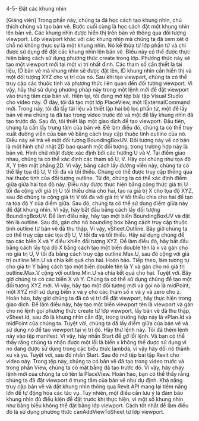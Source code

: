 4-5- Đặt các khung nhìn

[Giảng viên] Trong phần này, chúng ta đã học cách tạo khung nhìn, chú thích chúng và tạo bản vẽ. Bước cuối cùng là học cách đặt một khung nhìn lên bản vẽ. Các khung nhìn được hiển thị trên bản vẽ thông qua đối tượng viewport. Lớp viewport khác với các khung nhìn mà chúng ta đã xem xét ở chỗ nó không thực sự là một khung nhìn. Nó kế thừa từ lớp phần tử và chỉ được sử dụng để đặt các khung nhìn lên bản vẽ. Điều này có thể được thực hiện bằng cách sử dụng phương thức create trong lớp. Phương thức này sẽ tạo một viewport mới tại một vị trí nhất định. Các tham số cần thiết là tài liệu, ID bản vẽ mà khung nhìn sẽ được đặt lên, ID khung nhìn cần hiển thị và một đối tượng XYZ cho vị trí của nó. Sau khi tạo viewport, chúng ta có thể truy cập các thuộc tính và phương thức liên quan đến đối tượng viewport. Vì vậy, hãy thử sử dụng phương pháp này trong một lệnh mới để đặt viewport vào trung tâm của bản vẽ. Hiện tại, tôi đang mở tệp bài tập Visual Studio cho video này. Ở đây, tôi đã tạo một lớp PlaceView, một IExternalCommand mới. Trong này, tôi đã lấy tài liệu và thiết lập hai bộ lọc phần tử, một để lấy bản vẽ mà chúng ta đã tạo trong video trước đó và một để lấy khung nhìn đã tạo trước đó. Sau đó, tôi thiết lập một giao dịch để tạo viewport. Đầu tiên, chúng ta cần lấy trung tâm của bản vẽ. Để làm điều đó, chúng ta có thể truy xuất đường viền của bản vẽ bằng cách truy cập thuộc tính outline của nó. Điều này sẽ trả về một đối tượng BoundingBoxUV. Đối tượng này về cơ bản là một hình chữ nhật 2D bao quanh một đối tượng, trong trường hợp này là bản vẽ. Hình chữ nhật được xác định bởi các hướng U và V. Tại điểm giao nhau, chúng ta có thể xác định các tham số U, V. Hãy coi chúng như tọa độ X, Y trên mặt phẳng 2D. Vì vậy, bằng cách lấy đường viền này, chúng ta có thể lấy tọa độ U, V tối đa và tối thiểu. Chúng có thể được truy cập thông qua hai thuộc tính của đối tượng outline. Từ đó, chúng ta có thể xác định điểm giữa giữa hai tọa độ này. Điều này được thực hiện bằng công thức giá trị U tối đa cộng với giá trị U tối thiểu chia cho hai, tạo ra giá trị X cho tọa độ XYZ, sau đó chúng ta cộng giá trị V tối đa với giá trị V tối thiểu chia cho hai để tạo ra tọa độ Y của điểm giữa. Sau đó, chúng ta có thể sử dụng điểm giữa này để đặt khung nhìn. Vì vậy, hãy bắt đầu bằng cách lấy đối tượng BoundingBoxUV. Để làm điều này, hãy tạo một biến BoundingBoxUV và đặt tên là outline. Sau đó, gán cho nó bounding box bằng cách truy cập thuộc tính outline từ bản vẽ đã thu thập. Vì vậy, vSheet.Outline. Bây giờ chúng ta có thể truy cập các tọa độ U, V tối đa và tối thiểu. Hãy sử dụng chúng để tạo các biến X và Y điều khiển đối tượng XYZ. Để làm điều đó, hãy bắt đầu bằng cách lấy tọa độ X bằng cách tạo một biến double tên là x và gán cho nó giá trị U, V tối đa bằng cách truy cập outline.Max.U, sau đó cộng với giá trị outline.Min.U và chia kết quả cho hai. Hoàn hảo. Tiếp theo, làm tương tự cho giá trị Y bằng cách tạo một biến double tên là Y và gán cho nó giá trị outline.Max.V cộng với outline.Min.U và chia kết quả cho hai. Tuyệt vời. Bây giờ chúng ta có các biến X và Y. Chúng ta có thể sử dụng chúng để tạo một đối tượng XYZ mới. Vì vậy, hãy tạo một đối tượng mới và gọi nó là midPoint, một XYZ mới sử dụng biến x và y cho các tham số x và y và zero cho z. Hoàn hảo, bây giờ chúng ta đã có vị trí để đặt viewport, hãy thực hiện trong giao dịch. Để làm điều này, hãy tạo một biến viewport tên là viewport và gán cho nó lệnh gọi phương thức create từ lớp viewport, lấy bản vẽ đã thu thập, vSheet.Id, sau đó là khung nhìn cần đặt, trong trường hợp này là vPlan.Id và midPoint của chúng ta. Tuyệt vời, chúng ta đã lấy điểm giữa của bản vẽ và sử dụng nó để tạo viewport tại vị trí đó. Hãy thử lệnh này. Tôi đã thêm lệnh này vào tệp manifest. Vì vậy, hãy nhấn Start để gỡ lỗi lệnh. Và bạn có thể thấy rằng chúng ta nhận được một lỗi là biến x không thể được sử dụng vì nó đang được sử dụng trong các biểu thức lambda, vì vậy hãy đổi nó thành xu và yu. Tuyệt vời, sau đó nhấn Start. Sau đó mở tệp bài tập Revit cho video này. Trong tệp này, chúng ta có bản vẽ đã tạo trong video trước và trong phần View, chúng ta có mặt bằng đã tạo trước đó. Vì vậy, hãy chạy lệnh mới của chúng ta có tên là PlaceView. Hoàn hảo, bạn có thể thấy rằng chúng ta đã đặt viewport ở trung tâm của bản vẽ như dự định. Khả năng truy cập bản vẽ và đặt khung nhìn thông qua Revit API mang lại tiềm năng lớn để tự động hóa các tác vụ. Tuy nhiên, một điều cần lưu ý là đảm bảo khung nhìn đủ điều kiện để đặt trước khi thực hiện, vì một số khung nhìn như bảng biểu không thể đặt bằng lớp viewport. Cách tốt nhất để làm điều đó là sử dụng phương thức canAddViewToSheet từ lớp viewport.